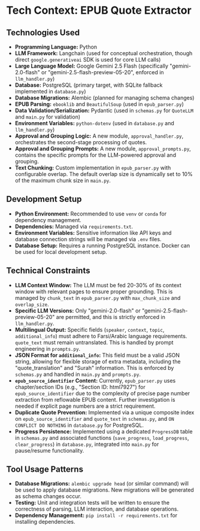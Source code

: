 # Tech Context: EPUB Quote Extractor

## Technologies Used

*   **Programming Language:** Python
*   **LLM Framework:** Langchain (used for conceptual orchestration, though direct `google.generativeai` SDK is used for core LLM calls)
*   **Large Language Model:** Google Gemini 2.5 Flash (specifically "gemini-2.0-flash" or "gemini-2.5-flash-preview-05-20", enforced in `llm_handler.py`)
*   **Database:** PostgreSQL (primary target, with SQLite fallback implemented in `database.py`)
*   **Database Migrations:** Alembic (planned for managing schema changes)
*   **EPUB Parsing:** `ebooklib` and `BeautifulSoup` (used in `epub_parser.py`)
*   **Data Validation/Serialization:** Pydantic (used in `schemas.py` for `QuoteLLM` and `main.py` for validation)
*   **Environment Variables:** `python-dotenv` (used in `database.py` and `llm_handler.py`)
*   **Approval and Grouping Logic:** A new module, `approval_handler.py`, orchestrates the second-stage processing of quotes.
*   **Approval and Grouping Prompts:** A new module, `approval_prompts.py`, contains the specific prompts for the LLM-powered approval and grouping.
*   **Text Chunking:** Custom implementation in `epub_parser.py` with configurable overlap. The default overlap size is dynamically set to 10% of the maximum chunk size in `main.py`.

## Development Setup

*   **Python Environment:** Recommended to use `venv` or `conda` for dependency management.
*   **Dependencies:** Managed via `requirements.txt`.
*   **Environment Variables:** Sensitive information like API keys and database connection strings will be managed via `.env` files.
*   **Database Setup:** Requires a running PostgreSQL instance. Docker can be used for local development setup.

## Technical Constraints

*   **LLM Context Window:** The LLM must be fed 20-30% of its context window with relevant pages to ensure proper grounding. This is managed by `chunk_text` in `epub_parser.py` with `max_chunk_size` and `overlap_size`.
*   **Specific LLM Versions:** Only "gemini-2.0-flash" or "gemini-2.5-flash-preview-05-20" are permitted, and this is strictly enforced in `llm_handler.py`.
*   **Multilingual Output:** Specific fields (`speaker`, `context`, `topic`, `additional_info`) must adhere to Farsi/Arabic language requirements. `quote_text` must remain untranslated. This is handled by prompt engineering in `prompts.py`.
*   **JSON Format for `additional_info`:** This field must be a valid JSON string, allowing for flexible storage of extra metadata, including the "quote_translation" and "Surah" information. This is enforced by `schemas.py` and handled in `main.py` and `prompts.py`.
*   **`epub_source_identifier` Content:** Currently, `epub_parser.py` uses chapter/section IDs (e.g., "Section ID: html7927") for `epub_source_identifier` due to the complexity of precise page number extraction from reflowable EPUB content. Further investigation is needed if explicit page numbers are a strict requirement.
*   **Duplicate Quote Prevention:** Implemented via a unique composite index on `epub_source_identifier` and `quote_text` in `schemas.py`, and `ON CONFLICT DO NOTHING` in `database.py` for PostgreSQL.
*   **Progress Persistence:** Implemented using a dedicated `ProgressDB` table in `schemas.py` and associated functions (`save_progress`, `load_progress`, `clear_progress`) in `database.py`, integrated into `main.py` for pause/resume functionality.

## Tool Usage Patterns

*   **Database Migrations:** `alembic upgrade head` (or similar command) will be used to apply database migrations. New migrations will be generated as schema changes occur.
*   **Testing:** Unit and integration tests will be written to ensure the correctness of parsing, LLM interaction, and database operations.
*   **Dependency Management:** `pip install -r requirements.txt` for installing dependencies.
